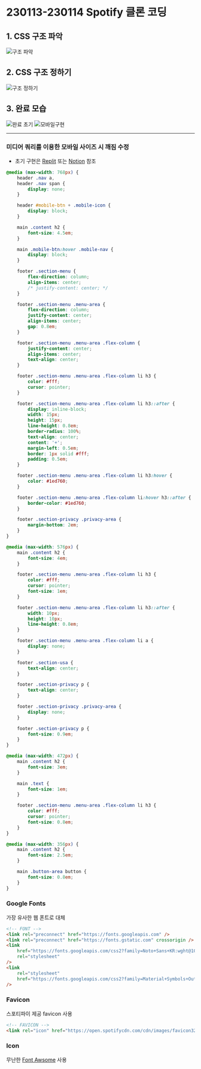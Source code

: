 # 230113-230114 Spotify 클론 코딩

## 1. CSS 구조 파악

![구조 파악](./image/image.png)

## 2. CSS 구조 정하기

![구조 정하기](./image/image-1.png)

## 3. 완료 모습

![완료 초기](./image/image-2.png)
![모바일구현](https://github.com/daisy4251/spotify-clone-web/assets/165018586/81ca617c-a81a-4088-bd26-12615c6d3a18)

---

### 미디어 쿼리를 이용한 모바일 사이즈 시 깨짐 수정

- 초기 구현은
  [Replit](https://832a1242-7671-4884-b440-953d3ffddc3d-00-zesjd9c8otxa.pike.repl.co/) 또는
  [Notion](https://teal-catcher-309.notion.site/230113-230114-Spotify-1a9420e4cd39472085d2de9721e8877b) 참조

```css
@media (max-width: 768px) {
	header .nav a,
	header .nav span {
		display: none;
	}

	header #mobile-btn + .mobile-icon {
		display: block;
	}

	main .content h2 {
		font-size: 4.5em;
	}

	main .mobile-btn:hover .mobile-nav {
		display: block;
	}

	footer .section-menu {
		flex-direction: column;
		align-items: center;
		/* justify-content: center; */
	}

	footer .section-menu .menu-area {
		flex-direction: column;
		justify-content: center;
		align-items: center;
		gap: 0.8em;
	}

	footer .section-menu .menu-area .flex-column {
		justify-content: center;
		align-items: center;
		text-align: center;
	}

	footer .section-menu .menu-area .flex-column li h3 {
		color: #fff;
		cursor: pointer;
	}

	footer .section-menu .menu-area .flex-column li h3::after {
		display: inline-block;
		width: 15px;
		height: 15px;
		line-height: 0.8em;
		border-radius: 100%;
		text-align: center;
		content: '+';
		margin-left: 0.5em;
		border: 1px solid #fff;
		padding: 0.5em;
	}

	footer .section-menu .menu-area .flex-column li h3:hover {
		color: #1ed760;
	}

	footer .section-menu .menu-area .flex-column li:hover h3::after {
		border-color: #1ed760;
	}

	footer .section-privacy .privacy-area {
		margin-bottom: 2em;
	}
}

@media (max-width: 576px) {
	main .content h2 {
		font-size: 4em;
	}

	footer .section-menu .menu-area .flex-column li h3 {
		color: #fff;
		cursor: pointer;
		font-size: 1em;
	}

	footer .section-menu .menu-area .flex-column li h3::after {
		width: 10px;
		height: 10px;
		line-height: 0.8em;
	}

	footer .section-menu .menu-area .flex-column li a {
		display: none;
	}

	footer .section-usa {
		text-align: center;
	}

	footer .section-privacy p {
		text-align: center;
	}

	footer .section-privacy .privacy-area {
		display: none;
	}

	footer .section-privacy p {
		font-size: 0.9em;
	}
}

@media (max-width: 472px) {
	main .content h2 {
		font-size: 3em;
	}

	main .text {
		font-size: 1em;
	}

	footer .section-menu .menu-area .flex-column li h3 {
		color: #fff;
		cursor: pointer;
		font-size: 0.8em;
	}
}

@media (max-width: 356px) {
	main .content h2 {
		font-size: 2.5em;
	}

	main .button-area button {
		font-size: 0.8em;
	}
}
```

### Google Fonts

가장 유사한 웹 폰트로 대체

```html
<!-- FONT -->
<link rel="preconnect" href="https://fonts.googleapis.com" />
<link rel="preconnect" href="https://fonts.gstatic.com" crossorigin />
<link
	href="https://fonts.googleapis.com/css2?family=Noto+Sans+KR:wght@100;300;700&display=swap"
	rel="stylesheet"
/>
<link
	rel="stylesheet"
	href="https://fonts.googleapis.com/css2?family=Material+Symbols+Outlined:opsz,wght,FILL,GRAD@20..48,100..700,0..1,-50..200"
/>
```

### Favicon

스포티파이 제공 favicon 사용

```html
<!-- FAVICON -->
<link rel="icon" href="https://open.spotifycdn.com/cdn/images/favicon32.b64ecc03.png" />
```

### Icon

무난한 [Font Awsome](https://fontawesome.com/) 사용
